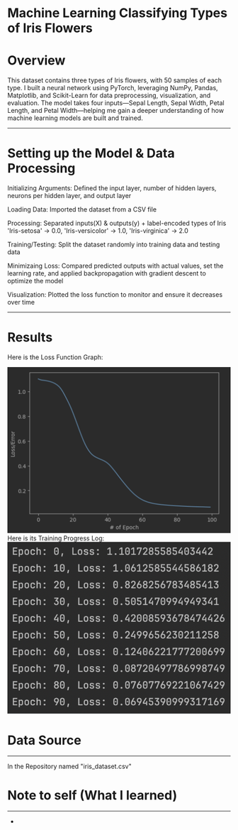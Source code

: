 # Machine Learning Classifying Types of Iris Flowers
# Overview
This dataset contains three types of Iris flowers, with 50 samples of each type. I built a neural network using PyTorch, leveraging NumPy, Pandas, Matplotlib, and Scikit-Learn for data preprocessing, visualization, and evaluation. The model takes four inputs—Sepal Length, Sepal Width, Petal Length, and Petal Width—helping me gain a deeper understanding of how machine learning models are built and trained.
___
# Setting up the Model & Data Processing
Initializing Arguments: Defined the input layer, number of hidden layers, neurons per hidden layer, and output layer  

Loading Data: Imported the dataset from a CSV file  

Processing: Separated inputs(X) & outputs(y) + label-encoded types of Iris 'Iris-setosa' → 0.0, 'Iris-versicolor' → 1.0, 'Iris-virginica' → 2.0  

Training/Testing: Split the dataset randomly into training data and testing data  

Minimizaing Loss: Compared predicted outputs with actual values, set the learning rate, and applied backpropagation with gradient descent to optimize the model  

Visualization: Plotted the loss function to monitor and ensure it decreases over time  
___
# Results
Here is the Loss Function Graph:

![Error-Epoch](images/lossepo.png)
Here is its Training Progress Log:
![Error-Epoch](images/eponum.png)

# Data Source
___
In the Repository named "iris_dataset.csv"



# Note to self (What I learned)
___
- 
